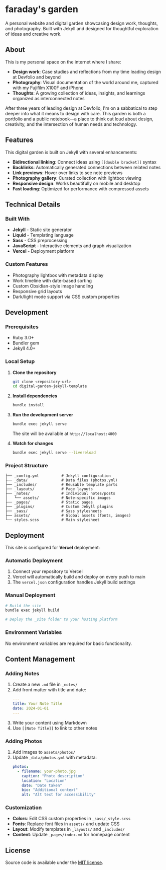 # faraday's garden

A personal website and digital garden showcasing design work, thoughts, and photography. Built with Jekyll and designed for thoughtful exploration of ideas and creative work.

## About

This is my personal space on the internet where I share:

- **Design work**: Case studies and reflections from my time leading design at Devfolio and beyond
- **Photography**: Visual documentation of the world around me, captured with my Fujifilm X100F and iPhone
- **Thoughts**: A growing collection of ideas, insights, and learnings organized as interconnected notes

After three years of leading design at Devfolio, I'm on a sabbatical to step deeper into what it means to design with care. This garden is both a portfolio and a public notebook—a place to think out loud about design, creativity, and the intersection of human needs and technology.

## Features

This digital garden is built on Jekyll with several enhancements:

- **Bidirectional linking**: Connect ideas using `[[double bracket]]` syntax
- **Backlinks**: Automatically generated connections between related notes
- **Link previews**: Hover over links to see note previews
- **Photography gallery**: Curated collection with lightbox viewing
- **Responsive design**: Works beautifully on mobile and desktop
- **Fast loading**: Optimized for performance with compressed assets

## Technical Details

### Built With

- **Jekyll** - Static site generator
- **Liquid** - Templating language
- **Sass** - CSS preprocessing
- **JavaScript** - Interactive elements and graph visualization
- **Vercel** - Deployment platform

### Custom Features

- Photography lightbox with metadata display
- Work timeline with date-based sorting
- Custom Obsidian-style image handling
- Responsive grid layouts
- Dark/light mode support via CSS custom properties

## Development

### Prerequisites

- Ruby 3.0+
- Bundler gem
- Jekyll 4.0+

### Local Setup

1. **Clone the repository**

   ```bash
   git clone <repository-url>
   cd digital-garden-jekyll-template
   ```

2. **Install dependencies**

   ```bash
   bundle install
   ```

3. **Run the development server**

   ```bash
   bundle exec jekyll serve
   ```

   The site will be available at `http://localhost:4000`

4. **Watch for changes**
   ```bash
   bundle exec jekyll serve --livereload
   ```

### Project Structure

```
├── _config.yml          # Jekyll configuration
├── _data/               # Data files (photos.yml)
├── _includes/           # Reusable template parts
├── _layouts/            # Page layouts
├── _notes/              # Individual notes/posts
│   └── assets/          # Note-specific images
├── _pages/              # Static pages
├── _plugins/            # Custom Jekyll plugins
├── _sass/               # Sass stylesheets
├── assets/              # Global assets (fonts, images)
└── styles.scss          # Main stylesheet
```

## Deployment

This site is configured for **Vercel** deployment:

### Automatic Deployment

1. Connect your repository to Vercel
2. Vercel will automatically build and deploy on every push to main
3. The `vercel.json` configuration handles Jekyll build settings

### Manual Deployment

```bash
# Build the site
bundle exec jekyll build

# Deploy the _site folder to your hosting platform
```

### Environment Variables

No environment variables are required for basic functionality.

## Content Management

### Adding Notes

1. Create a new `.md` file in `_notes/`
2. Add front matter with title and date:
   ```yaml
   ---
   title: Your Note Title
   date: 2024-01-01
   ---
   ```
3. Write your content using Markdown
4. Use `[[Note Title]]` to link to other notes

### Adding Photos

1. Add images to `assets/photos/`
2. Update `_data/photos.yml` with metadata:
   ```yaml
   photos:
     - filename: your-photo.jpg
       caption: "Photo description"
       location: "Location"
       date: "Date taken"
       bio: "Additional context"
       alt: "Alt text for accessibility"
   ```

### Customization

- **Colors**: Edit CSS custom properties in `_sass/_style.scss`
- **Fonts**: Replace font files in `assets/` and update CSS
- **Layout**: Modify templates in `_layouts/` and `_includes/`
- **Content**: Update `_pages/index.md` for homepage content

## License

Source code is available under the [MIT license](LICENSE.md).

